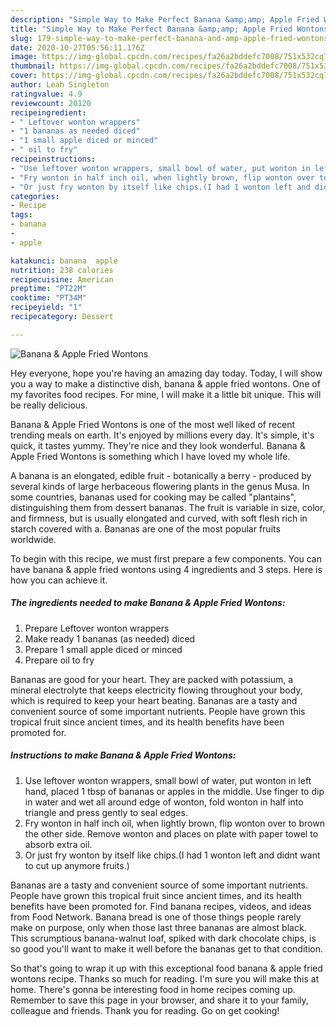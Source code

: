 ```yaml
---
description: "Simple Way to Make Perfect Banana &amp;amp; Apple Fried Wontons"
title: "Simple Way to Make Perfect Banana &amp;amp; Apple Fried Wontons"
slug: 179-simple-way-to-make-perfect-banana-and-amp-apple-fried-wontons
date: 2020-10-27T05:56:11.176Z
image: https://img-global.cpcdn.com/recipes/fa26a2bddefc7008/751x532cq70/banana-apple-fried-wontons-recipe-main-photo.jpg
thumbnail: https://img-global.cpcdn.com/recipes/fa26a2bddefc7008/751x532cq70/banana-apple-fried-wontons-recipe-main-photo.jpg
cover: https://img-global.cpcdn.com/recipes/fa26a2bddefc7008/751x532cq70/banana-apple-fried-wontons-recipe-main-photo.jpg
author: Leah Singleton
ratingvalue: 4.9
reviewcount: 20120
recipeingredient:
- " Leftover wonton wrappers"
- "1 bananas as needed diced"
- "1 small apple diced or minced"
- " oil to fry"
recipeinstructions:
- "Use leftover wonton wrappers, small bowl of water, put wonton in left hand, placed 1 tbsp of bananas or apples in the middle. Use finger to dip in water and wet all around edge of wonton, fold wonton in half into triangle and press gently to seal edges."
- "Fry wonton in half inch oil, when lightly brown, flip wonton over to brown the other side. Remove wonton and places on plate with paper towel to absorb extra oil."
- "Or just fry wonton by itself like chips.(I had 1 wonton left and didnt want to cut up anymore fruits.)"
categories:
- Recipe
tags:
- banana
- 
- apple

katakunci: banana  apple 
nutrition: 238 calories
recipecuisine: American
preptime: "PT22M"
cooktime: "PT34M"
recipeyield: "1"
recipecategory: Dessert

---
```



![Banana &amp; Apple Fried Wontons](https://img-global.cpcdn.com/recipes/fa26a2bddefc7008/751x532cq70/banana-apple-fried-wontons-recipe-main-photo.jpg)

Hey everyone, hope you're having an amazing day today. Today, I will show you a way to make a distinctive dish, banana &amp; apple fried wontons. One of my favorites food recipes. For mine, I will make it a little bit unique. This will be really delicious.

Banana &amp; Apple Fried Wontons is one of the most well liked of recent trending meals on earth. It's enjoyed by millions every day. It's simple, it's quick, it tastes yummy. They're nice and they look wonderful. Banana &amp; Apple Fried Wontons is something which I have loved my whole life.

A banana is an elongated, edible fruit - botanically a berry - produced by several kinds of large herbaceous flowering plants in the genus Musa. In some countries, bananas used for cooking may be called &#34;plantains&#34;, distinguishing them from dessert bananas. The fruit is variable in size, color, and firmness, but is usually elongated and curved, with soft flesh rich in starch covered with a. Bananas are one of the most popular fruits worldwide.


To begin with this recipe, we must first prepare a few components. You can have banana &amp; apple fried wontons using 4 ingredients and 3 steps. Here is how you can achieve it.

<!--inarticleads1-->

##### The ingredients needed to make Banana &amp; Apple Fried Wontons:

1. Prepare  Leftover wonton wrappers
1. Make ready 1 bananas (as needed) diced
1. Prepare 1 small apple diced or minced
1. Prepare  oil to fry


Bananas are good for your heart. They are packed with potassium, a mineral electrolyte that keeps electricity flowing throughout your body, which is required to keep your heart beating. Bananas are a tasty and convenient source of some important nutrients. People have grown this tropical fruit since ancient times, and its health benefits have been promoted for. 

<!--inarticleads2-->

##### Instructions to make Banana &amp; Apple Fried Wontons:

1. Use leftover wonton wrappers, small bowl of water, put wonton in left hand, placed 1 tbsp of bananas or apples in the middle. Use finger to dip in water and wet all around edge of wonton, fold wonton in half into triangle and press gently to seal edges.
1. Fry wonton in half inch oil, when lightly brown, flip wonton over to brown the other side. Remove wonton and places on plate with paper towel to absorb extra oil.
1. Or just fry wonton by itself like chips.(I had 1 wonton left and didnt want to cut up anymore fruits.)


Bananas are a tasty and convenient source of some important nutrients. People have grown this tropical fruit since ancient times, and its health benefits have been promoted for. Find banana recipes, videos, and ideas from Food Network. Banana bread is one of those things people rarely make on purpose, only when those last three bananas are almost black. This scrumptious banana-walnut loaf, spiked with dark chocolate chips, is so good you&#39;ll want to make it well before the bananas get to that condition. 

So that's going to wrap it up with this exceptional food banana &amp; apple fried wontons recipe. Thanks so much for reading. I'm sure you will make this at home. There's gonna be interesting food in home recipes coming up. Remember to save this page in your browser, and share it to your family, colleague and friends. Thank you for reading. Go on get cooking!
